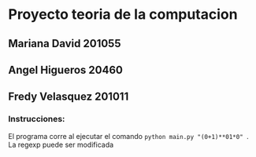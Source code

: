 # Proyecto teoria de la computacion
## Mariana David 201055
## Angel Higueros 20460
## Fredy Velasquez 201011

### Instrucciones:

El programa corre al ejecutar el comando ``` python main.py "(0+1)**01*0"  ```.  La regexp puede ser modificada
